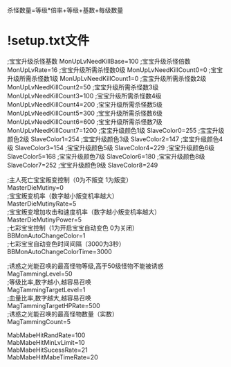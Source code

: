 



杀怪数量=等级*倍率+等级+基数+每级数量

# !setup.txt文件



;宝宝升级杀怪基数 
MonUpLvNeedKillBase=100
;宝宝升级杀怪倍数 
MonUpLvRate=16
;宝宝升级所需杀怪数0级 
MonUpLvNeedKillCount0=0
;宝宝升级所需杀怪数1级 
MonUpLvNeedKillCount1=0
;宝宝升级所需杀怪数2级 
MonUpLvNeedKillCount2=50
;宝宝升级所需杀怪数3级 
MonUpLvNeedKillCount3=100
;宝宝升级所需杀怪数4级
MonUpLvNeedKillCount4=200
;宝宝升级所需杀怪数5级 
MonUpLvNeedKillCount5=300
;宝宝升级所需杀怪数6级 
MonUpLvNeedKillCount6=600
;宝宝升级所需杀怪数7级 
MonUpLvNeedKillCount7=1200
;宝宝升级颜色1级 
SlaveColor0=255
;宝宝升级颜色2级 
SlaveColor1=254
;宝宝升级颜色3级 
SlaveColor2=147
;宝宝升级颜色4级 
SlaveColor3=154
;宝宝升级颜色5级 
SlaveColor4=229
;宝宝升级颜色6级 
SlaveColor5=168
;宝宝升级颜色7级 
SlaveColor6=180
;宝宝升级颜色8级 
SlaveColor7=252
;宝宝升级颜色9级 
SlaveColor8=249




;主人死亡宝宝叛变控制（0为不叛变 1为叛变）  
MasterDieMutiny=0  
;宝宝叛变机率（数字越小叛变机率越大）  
MasterDieMutinyRate=5  
;宝宝叛变增加攻击和速度机率（数字越小叛变机率越大）  
MasterDieMutinyPower=5  
;七彩宝宝控制（1为开启宝宝自动变色 0为关闭）  
BBMonAutoChangeColor=1  
;七彩宝宝自动变色时间间隔（3000为3秒）  
BBMonAutoChangeColorTime=3000  


;诱惑之光能召唤的最高怪物等级,高于50级怪物不能被诱惑  
MagTammingLevel=50  
;等级比率,数字越小,越容易召唤    
MagTammingTargetLevel=1  
;血量比率,数字越大,越容易召唤  
MagTammingTargetHPRate=500  
;诱惑之光能召唤的最高怪物数量（实数）  
MagTammingCount=5  

MabMabeHitRandRate=100  
MabMabeHitMinLvLimit=10  
MabMabeHitSucessRate=21  
MabMabeHitMabeTimeRate=20  